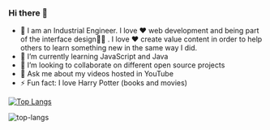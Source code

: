 ### Hi there 👋

- 🔭 I am an Industrial Engineer. I love ❤ web development and being part of the interface design👨‍💻 . I love ❤ create value content in order to help others to learn something new in the same way I did. 
- 🌱 I’m currently learning JavaScript and Java
- 👯 I’m looking to collaborate on different open source projects
- 💬 Ask me about my videos hosted in YouTube
- ⚡ Fun fact: I love Harry Potter (books and movies)

[![Top Langs](https://github-readme-stats.vercel.app/api/top-langs/?username=raulsr92)](https://github.com/raulsr92/github-readme-stats)

![top-langs](https://github-readme-stats.vercel.app/api/top-langs?username=raulsr92&show_icons=true&theme=merko&show_icons=true)

